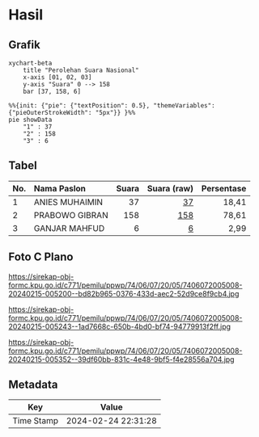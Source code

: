 # Hasil

## Grafik

```mermaid
xychart-beta
    title "Perolehan Suara Nasional"
    x-axis [01, 02, 03]
    y-axis "Suara" 0 --> 158
    bar [37, 158, 6]
```

```mermaid
%%{init: {"pie": {"textPosition": 0.5}, "themeVariables": {"pieOuterStrokeWidth": "5px"}} }%%
pie showData
    "1" : 37
    "2" : 158
    "3" : 6
```

## Tabel

| No. | Nama Paslon    | Suara | Suara (raw) | Persentase |
|:--- |:-------------- | -----:| -----------:| ----------:|
| 1   | ANIES MUHAIMIN | 37    | [37][p-1]   | 18,41      |
| 2   | PRABOWO GIBRAN | 158   | [158][p-2]  | 78,61      |
| 3   | GANJAR MAHFUD  | 6     | [6][p-3]    | 2,99       |


[p-1]: https://github.com/gigit-pemilu/pemilu-2024/blob/main/pilpres/hitung-suara/sub/74-sulawesi-tenggara/sub/06-bombana/sub/07-poleang-barat/sub/2005-rakadua/sub/008-tps/sub/paslon-1.txt
[p-2]: https://github.com/gigit-pemilu/pemilu-2024/blob/main/pilpres/hitung-suara/sub/74-sulawesi-tenggara/sub/06-bombana/sub/07-poleang-barat/sub/2005-rakadua/sub/008-tps/sub/paslon-2.txt
[p-3]: https://github.com/gigit-pemilu/pemilu-2024/blob/main/pilpres/hitung-suara/sub/74-sulawesi-tenggara/sub/06-bombana/sub/07-poleang-barat/sub/2005-rakadua/sub/008-tps/sub/paslon-3.txt

## Foto C Plano

https://sirekap-obj-formc.kpu.go.id/c771/pemilu/ppwp/74/06/07/20/05/7406072005008-20240215-005200--bd82b965-0376-433d-aec2-52d9ce8f9cb4.jpg

https://sirekap-obj-formc.kpu.go.id/c771/pemilu/ppwp/74/06/07/20/05/7406072005008-20240215-005243--1ad7668c-650b-4bd0-bf74-94779913f2ff.jpg

https://sirekap-obj-formc.kpu.go.id/c771/pemilu/ppwp/74/06/07/20/05/7406072005008-20240215-005352--39df60bb-831c-4e48-9bf5-f4e28556a704.jpg


## Metadata

| Key        | Value               |
| ---------- | ------------------- |
| Time Stamp | 2024-02-24 22:31:28 |



